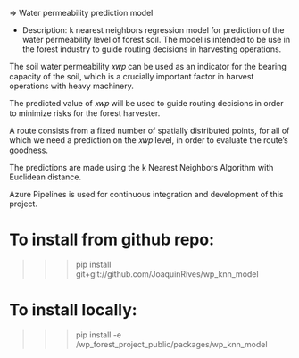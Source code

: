 => Water permeability prediction model

- Description:
k nearest neighbors regression model for prediction of the water permeability
level of forest soil. The model is intended to be use in the forest industry to
guide routing decisions in harvesting operations.

The soil water permeability 𝑥𝑤𝑝 can be used as an indicator for the bearing capacity 
of the soil, which is a crucially important factor in harvest operations with heavy machinery.

The predicted value of 𝑥𝑤𝑝 will be used to guide routing decisions in order to minimize
risks  for the forest harvester.

A route consists from a fixed number of spatially distributed points, for all of which 
we need a prediction on the 𝑥𝑤𝑝 level, in order to evaluate the route’s goodness.

The predictions are made using the k Nearest Neighbors Algorithm with Euclidean distance.

Azure Pipelines is used for continuous integration and development of this project.

# To install from github repo:
>>> pip install git+git://github.com/JoaquinRives/wp_knn_model

# To install locally:
>>> pip install -e /wp_forest_project_public/packages/wp_knn_model






